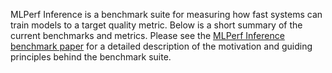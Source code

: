 MLPerf Inference is a benchmark suite for measuring how fast systems can train models to a target quality metric. Below is a short summary of the current benchmarks and metrics. Please see the [MLPerf Inference benchmark paper](https://edge.seas.harvard.edu/files/edge/files/mlperf_inference_pareview.pdf) for a detailed description of the motivation and guiding principles behind the benchmark suite.
